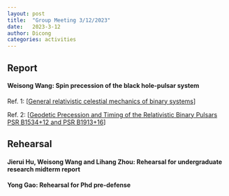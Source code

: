 ```yaml
---
layout: post
title:  "Group Meeting 3/12/2023"
date:   2023-3-12
author: Dicong
categories: activities
---
```


## Report

#### Weisong Wang: Spin precession of the black hole-pulsar system


Ref. 1: [[General relativistic celestial mechanics of binary systems](https://www.semanticscholar.org/paper/General-relativistic-celestial-mechanics-of-binary-Damour-Deruelle/c9b3571d5b36e244bcd6e79710a0bf54688e2688)]

Ref. 2: [[Geodetic Precession and Timing of the Relativistic Binary Pulsars PSR B1534+12 and PSR B1913+16](https://iopscience.iop.org/article/10.1086/374418)]


## Rehearsal

####  Jierui Hu, Weisong Wang and Lihang Zhou: Rehearsal for undergraduate research midterm report
 
####  Yong Gao: Rehearsal for Phd pre-defense

